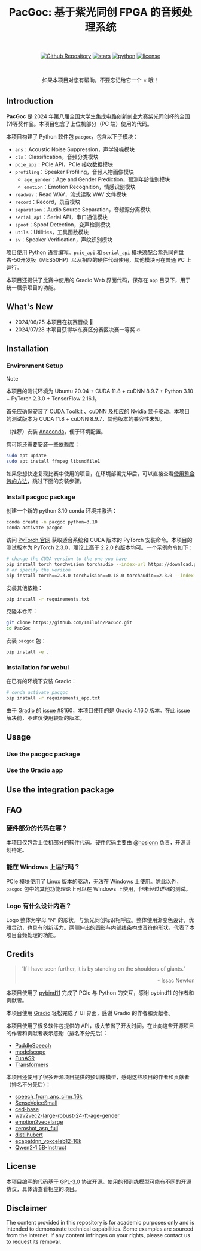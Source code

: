 <h1 align="center">
    PacGoc: 基于紫光同创 FPGA 的音频处理系统
</h1>
<div align="center">

<!-- <img src="README.assets/header.svg" width="750"></img> -->

<br>

<p>
<a href="https://github.com/Imiloin/PacGoc"><img alt="Github Repository" src="https://img.shields.io/badge/Github-Repository-green?style=for-the-badge&logo=github&logoColor=green"></img></a>
<a href="https://github.com/Imiloin/PacGoc/stargazers">
<img alt="stars" src="https://img.shields.io/github/stars/Imiloin/PacGoc?style=for-the-badge&color=orange&logo=apachespark&logoColor=red"></img></a>
<a href="https://www.python.org/">
<img alt="python" src="https://img.shields.io/badge/Python-%3E%3D3.10-blue?style=for-the-badge&color=blue&logo=Python&logoColor=blue"></img></a>
<a href="https://github.com/Imiloin/PacGoc?tab=GPL-3.0-1-ov-file#readme">
<img alt="license" src="https://img.shields.io/badge/LICENSE-GPL--3.0-yellow?style=for-the-badge&color=yellow&logo=googleslides&logoColor=yellow"></img></a>
</p>

<br>

<p>
如果本项目对您有帮助，不要忘记给它一个 ⭐️ 哦！
</p>

</div>

## Introduction

**PacGoc** 是 2024 年第八届全国大学生集成电路创新创业大赛紫光同创杯的全国(?)等奖作品。本项目包含了上位机部分（PC 端）使用的代码。

本项目构建了 Python 软件包 `pacgoc`，包含以下子模块：

+ `ans`：Acoustic Noise Suppression，声学降噪模块
+ `cls`：Classification，音频分类模块
+ `pcie_api`：PCIe API，PCIe 接收数据模块
+ `profiling`：Speaker Profiling，音频人物画像模块
    + `age_gender`：Age and Gender Prediction，预测年龄性别模块
    + `emotion`：Emotion Recognition，情感识别模块
+ `readwav`：Read WAV，流式读取 WAV 文件模块
+ `record`：Record，录音模块
+ `separation`：Audio Source Separation，音频源分离模块
+ `serial_api`：Serial API，串口通信模块
+ `spoof`：Spoof Detection，变声检测模块
+ `utils`：Utilities，工具函数模块
+ `sv`：Speaker Verification，声纹识别模块

项目使用 Python 语言编写。`pcie_api` 和 `serial_api` 模块须配合紫光同创盘古-50开发板（MES50HP）以及相应的硬件代码使用，其他模块可在普通 PC 上运行。

本项目还提供了比赛中使用的 Gradio Web 界面代码，保存在 `app` 目录下，用于统一展示项目的功能。

## What's New

+ 2024/06/25 本项目在初赛晋级 💪
+ 2024/07/28 本项目获得华东赛区分赛区决赛一等奖 🔥

## Installation

### Environment Setup

> [!NOTE]  
> 本项目的测试环境为 Ubuntu 20.04 + CUDA 11.8 + cuDNN 8.9.7 + Python 3.10 + PyTorch 2.3.0 + TensorFlow 2.16.1。

首先应确保安装了 [CUDA Toolkit](https://developer.nvidia.com/cuda-toolkit) 、[cuDNN](https://developer.nvidia.com/cudnn) 及相应的 Nvidia 显卡驱动。本项目的测试版本为 CUDA 11.8 + cuDNN 8.9.7，其他版本的兼容性未知。

（推荐）安装 [Anaconda](https://www.anaconda.com/download)，便于环境配置。

您可能还需要安装一些依赖库：

```bash
sudo apt update
sudo apt install ffmpeg libsndfile1
```

如果您想快速复现比赛中使用的项目，在环境部署完毕后，可以直接查看[使用整合包的方法](#use-the-integration-package)，跳过下面的安装步骤。

### Install pacgoc package

创建一个新的 python 3.10 conda 环境并激活：

```bash
conda create -n pacgoc python=3.10
conda activate pacgoc
```

访问 [PyTorch 官网](https://pytorch.org/get-started/locally/) 获取适合系统和 CUDA 版本的 PyTorch 安装命令。本项目的测试版本为 PyTorch 2.3.0，理论上高于 2.2.0 的版本均可。一个示例命令如下：

```bash
# change the CUDA version to the one you have
pip install torch torchvision torchaudio --index-url https://download.pytorch.org/whl/cu118
# or specify the version
pip install torch==2.3.0 torchvision==0.18.0 torchaudio==2.3.0 --index-url https://download.pytorch.org/whl/cu118
```

安装其他依赖：

```bash
pip install -r requirements.txt
```

克隆本仓库：

```bash
git clone https://github.com/Imiloin/PacGoc.git
cd PacGoc
```

安装 `pacgoc` 包：

```bash
pip install -e .
```

### Installation for webui

在已有的环境下安装 Gradio：

```bash
# conda activate pacgoc
pip install -r requirements_app.txt
```

由于 [Gradio 的 issue #8160](https://github.com/gradio-app/gradio/issues/8160)，本项目使用的是 Gradio 4.16.0 版本。在此 issue 解决前，不建议使用较新的版本。

## Usage

### Use the pacgoc package

### Use the Gradio app

## Use the integration package

## FAQ

### 硬件部分的代码在哪？

本项目仅包含上位机部分的软件代码。硬件代码主要由 [@hosionn](https://github.com/hosionn) 负责，开源计划待定。

### 能在 Windows 上运行吗？

PCIe 模块使用了 Linux 版本的驱动，无法在 Windows 上使用。除此以外，`pacgoc` 包中的其他功能理论上可以在 Windows 上使用，但未经过详细的测试。

### Logo 有什么设计内涵？

Logo 整体为字母 “N” 的形状，与紫光同创标识相呼应。整体使用渐变色设计，优雅灵动，也具有创新活力。两侧伸出的圆形与内部线条构成音符的形状，代表了本项目音频处理的功能。

## Credits

> “If I have seen further, it is by standing on the shoulders of giants.”
> <div align="right">- Issac Newton</div>

本项目使用了 [pybind11](https://github.com/pybind/pybind11) 完成了 PCIe 与 Python 的交互，感谢 pybind11 的作者和贡献者。

本项目使用 [Gradio](https://gradio.app/) 轻松完成了 UI 界面，感谢 Gradio 的作者和贡献者。

本项目使用了很多软件包提供的 API，极大节省了开发时间。在此向这些开源项目的作者和贡献者表示感谢（排名不分先后）：

+ [PaddleSpeech](https://github.com/PaddlePaddle/PaddleSpeech)
+ [modelscope](https://github.com/modelscope/modelscope)
+ [FunASR](https://github.com/modelscope/FunASR)
+ [Transformers](https://github.com/huggingface/transformers)

本项目还使用了很多开源项目提供的预训练模型，感谢这些项目的作者和贡献者（排名不分先后）：

+ [speech_frcrn_ans_cirm_16k](https://modelscope.cn/models/iic/speech_frcrn_ans_cirm_16k)
+ [SenseVoiceSmall](https://huggingface.co/FunAudioLLM/SenseVoiceSmall)
+ [ced-base](https://huggingface.co/mispeech/ced-base)
+ [wav2vec2-large-robust-24-ft-age-gender](https://huggingface.co/audeering/wav2vec2-large-robust-24-ft-age-gender)
+ [emotion2vec+large](https://huggingface.co/emotion2vec)
+ [zeroshot_asp_full](https://github.com/RetroCirce/Zero_Shot_Audio_Source_Separation)
+ [distilhubert](https://huggingface.co/ntu-spml/distilhubert)
+ [ecapatdnn_voxceleb12-16k](https://github.com/PaddlePaddle/PaddleSpeech/blob/develop/docs/source/released_model.md#speaker-verification-models)
+ [Qwen2-1.5B-Instruct](https://huggingface.co/Qwen/Qwen2-1.5B-Instruct)

## License

本项目编写的代码基于 [GPL-3.0](https://www.gnu.org/licenses/gpl-3.0.en.html) 协议开源。使用的预训练模型可能有不同的开源协议，具体请查看相应的项目。

## Disclaimer

The content provided in this repository is for academic purposes only and is intended to demonstrate technical capabilities. Some examples are sourced from the internet. If any content infringes on your rights, please contact us to request its removal.
